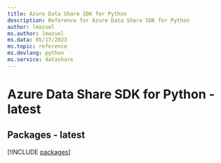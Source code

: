 ```yaml
---
title: Azure Data Share SDK for Python
description: Reference for Azure Data Share SDK for Python
author: lmazuel
ms.author: lmazuel
ms.data: 05/17/2023
ms.topic: reference
ms.devlang: python
ms.service: datashare
---
```

# Azure Data Share SDK for Python - latest
## Packages - latest
[!INCLUDE [packages](data-share-index.md)]